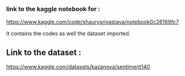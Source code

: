 ### link to the kaggle notebook for : 
https://www.kaggle.com/code/shaurysrivastava/notebook0c26169fc7


It contains the codes as well the dataset imported.

## Link to the dataset : 
https://www.kaggle.com/datasets/kazanova/sentiment140
